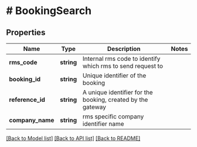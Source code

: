 # # BookingSearch

## Properties

Name | Type | Description | Notes
------------ | ------------- | ------------- | -------------
**rms_code** | **string** | Internal rms code to identify which rms to send request to | 
**booking_id** | **string** | Unique identifier of the booking | 
**reference_id** | **string** | A unique identifier for the booking, created by the gateway | 
**company_name** | **string** | rms specific company identifier name | 

[[Back to Model list]](../../README.md#documentation-for-models) [[Back to API list]](../../README.md#documentation-for-api-endpoints) [[Back to README]](../../README.md)


